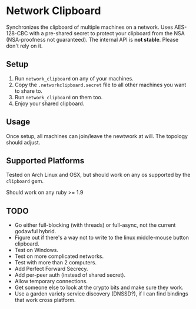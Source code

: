 Network Clipboard
=================

Synchronizes the clipboard of multiple machines on a network.
Uses AES-128-CBC with a pre-shared secret to protect your clipboard from the NSA (NSA-proofness not guaranteed).
The internal API is __not stable__. Please don't rely on it.

Setup
-----

1. Run `network_clipboard` on any of your machines.
2. Copy the `.networkclipboard.secret` file to all other machines you want to share to.
3. Run `network_clipboard` on them too.
4. Enjoy your shared clipboard.

Usage
-----

Once setup, all machines can join/leave the newtwork at will. The topology should adjust.

Supported Platforms
-------------------

Tested on Arch Linux and OSX, but should work on any os supported by the `clipboard` gem.

Should work on any ruby >= 1.9

TODO
----

- Go either full-blocking (with threads) or full-async, not the current godawful hybrid.
- Figure out if there's a way not to write to the linux middle-mouse button clipboard.
- Test on Windows.
- Test on more complicated networks.
- Test with more than 2 computers.
- Add Perfect Forward Secrecy.
- Add per-peer auth (instead of shared secret).
- Allow temporary connections.
- Get someone else to look at the crypto bits and make sure they work.
- Use a garden variety service discovery (DNSSD?), if I can find bindings that work cross platform.
